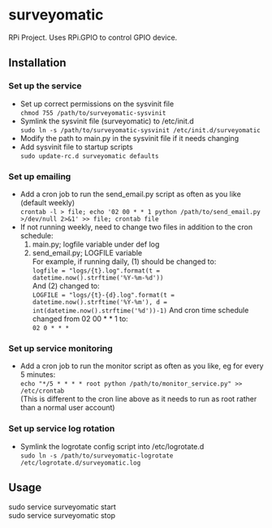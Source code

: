 surveyomatic
============

RPi Project.  Uses RPi.GPIO to control GPIO device.


Installation
------------
### Set up the service ###
- Set up correct permissions on the sysvinit file  
  `chmod 755 /path/to/surveyomatic-sysvinit`
- Symlink the sysvinit file (surveyomatic) to /etc/init.d  
  `sudo ln -s /path/to/surveyomatic-sysvinit /etc/init.d/surveyomatic`
- Modify the path to main.py in the sysvinit file if it needs changing
- Add sysvinit file to startup scripts  
   `sudo update-rc.d surveyomatic defaults`

### Set up emailing ###
- Add a cron job to run the send_email.py script as often as you like (default weekly)  
  `crontab -l > file; echo '02 00 * * 1 python /path/to/send_email.py >/dev/null 2>&1' >> file; crontab file`
- If not running weekly, need to change two files in addition to the cron schedule:
    1. main.py; logfile variable under def log
    2. send_email.py; LOGFILE variable  
  For example, if running daily, (1) should be changed to:  
    `logfile = "logs/{t}.log".format(t = datetime.now().strftime('%Y-%m-%d'))`  
  And (2) changed to:  
    `LOGFILE = "logs/{t}-{d}.log".format(t = datetime.now().strftime('%Y-%m'), d = int(datetime.now().strftime('%d'))-1)`
  And cron time schedule changed from 02 00 * * 1 to:  
    `02 0 * * *`
    
### Set up service monitoring ###
- Add a cron job to run the monitor script as often as you like, eg for every 5 minutes:  
  `echo "*/5 * * * * root python /path/to/monitor_service.py" >> /etc/crontab`  
(This is different to the cron line above as it needs to run as root rather than a normal user account)

### Set up service log rotation ###
- Symlink the logrotate config script into /etc/logrotate.d  
  `sudo ln -s /path/to/surveyomatic-logrotate /etc/logrotate.d/surveyomatic.log`


Usage
-----
sudo service surveyomatic start  
sudo service surveyomatic stop

